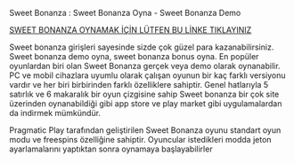 Sweet Bonanza : Sweet Bonanza Oyna - Sweet Bonanza Demo

<a href="https://shortlink.ist/blackman" rel="nofollow">SWEET BONANZA OYNAMAK İÇİN LÜTFEN BU LİNKE TIKLAYINIZ</a>

Sweet bonanza girişleri sayesinde sizde çok güzel para kazanabilirsiniz. Sweet bonanza demo oyna, sweet bonanza bonus oyna.
En popüler oyunlardan biri olan Sweet Bonanza gerçek veya demo olarak oynanabilir. PC ve mobil cihazlara uyumlu olarak çalışan oyunun bir kaç farklı versiyonu vardır ve her biri birbirinden farklı özelliklere sahiptir. Genel hatlarıyla 5 satırlık ve 6 makaralık bir oyun çizgisine sahip Sweet bonanza bir çok site üzerinden oynanabildiği gibi app store ve play market gibi uygulamalardan da indirmek mümkündür.

Pragmatic Play tarafından geliştirilen Sweet Bonanza oyunu standart oyun modu ve freespins özelliğine sahiptir. Oyuncular istedikleri modda jeton ayarlamalarını yaptıktan sonra oynamaya başlayabilirler
